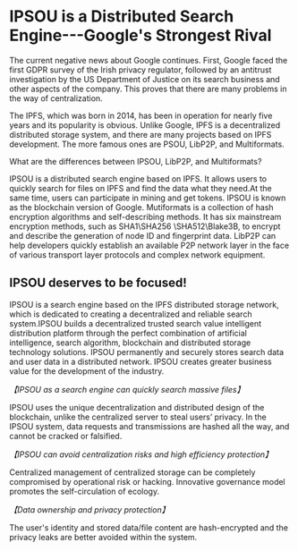 IPSOU is a Distributed Search Engine---Google's Strongest Rival
================================================

The current negative news about Google continues. First, Google faced the first GDPR survey of the Irish privacy regulator, followed by an antitrust investigation by the US Department of Justice on its search business and other aspects of the company. This proves that there are many problems in the way of centralization.

The IPFS, which was born in 2014, has been in operation for nearly five years and its popularity is obvious. Unlike Google, IPFS is a decentralized distributed storage system, and there are many projects based on IPFS development. The more famous ones are PSOU, LibP2P, and Multiformats.

What are the differences between IPSOU, LibP2P, and Multiformats?

IPSOU is a distributed search engine based on IPFS. It allows users to quickly search for files on IPFS and find the data what they need.At the same time, users can participate in mining and get tokens. IPSOU is known as the blockchain version of Google.
Mutiformats is a collection of hash encryption algorithms and self-describing methods. It has six mainstream encryption methods, such as SHA1\SHA256 \SHA512\Blake3B, to encrypt and describe the generation of node ID and fingerprint data.
LibP2P can help developers quickly establish an available P2P network layer in the face of various transport layer protocols and complex network equipment.

IPSOU deserves to be focused!
------------------------------------------------------

IPSOU is a search engine based on the IPFS distributed storage network, which is dedicated to creating a decentralized and reliable search system.IPSOU builds a decentralized trusted search value intelligent distribution platform through the perfect combination of artificial intelligence, search algorithm, blockchain and distributed storage technology solutions. IPSOU permanently and securely stores search data and user data in a distributed network. IPSOU creates greater business value for the development of the industry.

*【IPSOU as a search engine can quickly search massive files】*

IPSOU uses the unique decentralization and distributed design of the blockchain, unlike the centralized server to steal users’ privacy. In the IPSOU system, data requests and transmissions are hashed all the way, and cannot be cracked or falsified.

*【IPSOU can avoid centralization risks and high efficiency protection】*

Centralized management of centralized storage can be completely compromised by operational risk or hacking. Innovative governance model promotes the self-circulation of ecology.

*【Data ownership and privacy protection】*

The user's identity and stored data/file content are hash-encrypted and the privacy leaks are better avoided within the system.

